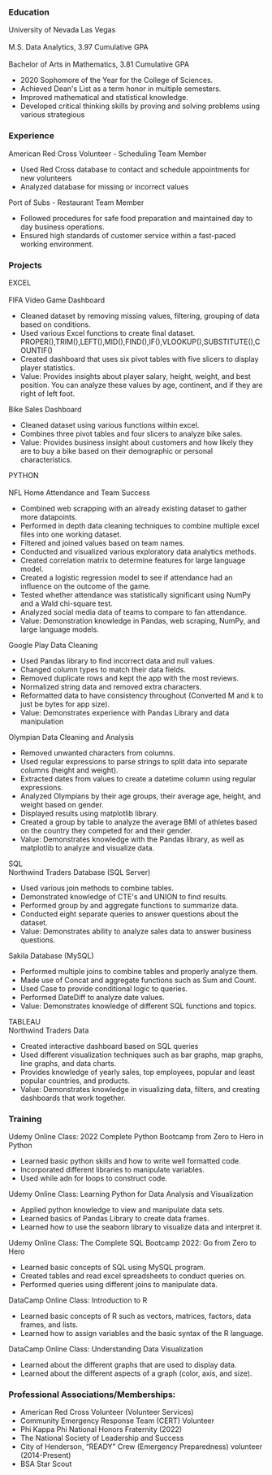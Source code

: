 ### Education
University of Nevada Las Vegas<br/> 
<br/> M.S. Data Analytics, 3.97 Cumulative GPA<br/> 
<br/> Bachelor of Arts in Mathematics, 3.81 Cumulative GPA<br/> 
- 2020 Sophomore of the Year for the College of Sciences.
- Achieved Dean's List as a term honor in multiple semesters.
- Improved mathematical and statistical knowledge.
- Developed critical thinking skills by proving and solving problems using various strategious

### Experience
American Red Cross Volunteer - Scheduling Team Member
- Used Red Cross database to contact and schedule appointments for new volunteers
- Analyzed database for missing or incorrect values
 
Port of Subs - Restaurant Team Member
- Followed procedures for safe food preparation and maintained day to day business operations.
- Ensured high standards of customer service within a fast-paced working environment.

### Projects
EXCEL<br/> 
<br/>FIFA Video Game Dashboard
- Cleaned dataset by removing missing values, filtering, grouping of data based on conditions.
- Used various Excel functions to create final dataset.
  PROPER(),TRIM(),LEFT(),MID(),FIND(),IF(),VLOOKUP(),SUBSTITUTE(),COUNTIF()
- Created dashboard that uses six pivot tables with five slicers to display player statistics.
- Value: Provides insights about player salary, height, weight, and best position. You can analyze these values by age, continent, and if they are right of left foot.

Bike Sales Dashboard
- Cleaned dataset using various functions within excel.
- Combines three pivot tables and four slicers to analyze bike sales.
- Value: Provides business insight about customers and how likely they are to buy a bike based on their demographic or personal characteristics.

PYTHON<br/> 
<br/>NFL Home Attendance and Team Success
- Combined web scrapping with an already existing dataset to gather more datapoints.
- Performed in depth data cleaning techniques to combine multiple excel files into one working dataset.
- Filtered and joined values based on team names.
- Conducted and visualized various exploratory data analytics methods.
- Created correlation matrix to determine features for large language model.
- Created a logistic regression model to see if attendance had an influence on the outcome of the game.
- Tested whether attendance was statistically significant using NumPy and a Wald chi-square test.
- Analyzed social media data of teams to compare to fan attendance.
- Value: Demonstration knowledge in Pandas, web scraping, NumPy, and large language models.

Google Play Data Cleaning<br/> 
- Used Pandas library to find incorrect data and null values.
- Changed column types to match their data fields.
- Removed duplicate rows and kept the app with the most reviews.
- Normalized string data and removed extra characters.
- Reformatted data to have consistency  throughout (Converted M and k to just be bytes for app size).
- Value: Demonstrates experience with Pandas Library and data manipulation<br/> 

Olympian Data Cleaning and Analysis
- Removed unwanted characters from columns.
- Used regular expressions to parse strings to split data into separate columns (height and weight).
- Extracted dates from values to create a datetime column using regular expressions.
- Analyzed Olympians by their age groups, their average age, height, and weight based on gender.
- Displayed results using matplotlib library.
- Created a group by table to analyze the average BMI of athletes based on the country they competed for and their gender. 
- Value: Demonstrates knowledge with the Pandas library, as well as matplotlib to analyze and visualize data.

SQL<br/> 
Northwind Traders Database (SQL Server)
- Used various join methods to combine tables.
- Demonstrated knowledge of CTE's and UNION to find results.
- Performed group by and aggregate functions to summarize data.
- Conducted eight separate queries to answer questions about the dataset. 
- Value: Demonstrates ability to analyze sales data to answer business questions.

Sakila Database (MySQL)
- Performed multiple joins to combine tables and properly analyze them.
- Made use of Concat and aggregate functions such as Sum and Count.
- Used Case to provide conditional logic to queries.
- Performed DateDiff to analyze date values.
- Value: Demonstrates knowledge of different SQL functions and topics.

TABLEAU<br/> 
Northwind Traders Data
- Created interactive dashboard based on SQL queries
- Used different visualization techniques such as bar graphs, map graphs, line graphs, and data charts.
- Provides knowledge of yearly sales, top employees, popular and least popular countries, and products.
- Value: Demonstrates knowledge in visualizing data, filters, and creating dashboards that work together.

### Training
Udemy Online Class: 2022 Complete Python Bootcamp from Zero to Hero in Python
- Learned basic python skills and how to write well formatted code.
- Incorporated different libraries to manipulate variables.
- Used while adn for loops to construct code.

Udemy Online Class: Learning Python for Data Analysis and Visualization
- Applied python knowledge to view and manipulate data sets.
- Learned basics of Pandas Library to create data frames.
- Learned how to use the seaborn library to visualize data and interpret it.

Udemy Online Class: The Complete SQL Bootcamp 2022: Go from Zero to Hero
- Learned basic concepts of SQL using MySQL program.
- Created tables and read excel spreadsheets to conduct queries on.
- Performed queries using different joins to manipulate data.

DataCamp Online Class: Introduction to R
- Learned basic concepts of R such as vectors, matrices, factors, data frames, and lists.
- Learned how to assign variables and the basic syntax of the R language.

DataCamp Online Class: Understanding Data Visualization
- Learned about the different graphs that are used to display data.
- Learned about the different aspects of a graph (color, axis, and size).

### Professional Associations/Memberships:
- American Red Cross Volunteer (Volunteer Services)
- Community Emergency Response Team (CERT) Volunteer 
- Phi Kappa Phi National Honors Fraternity (2022)
- The National Society of Leadership and Success 
- City of Henderson, “READY” Crew (Emergency Preparedness) volunteer (2014-Present)
- BSA Star Scout
